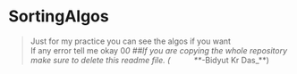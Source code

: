 # SortingAlgos

> Just for my practice you can see the algos if you want
> </br>
> If any error tell me okay 0*0
> ##If you are copying the whole repository make sure to delete this readme file.
(&emsp;&emsp;&emsp;\*\**-Bidyut Kr Das\_\*\*)
